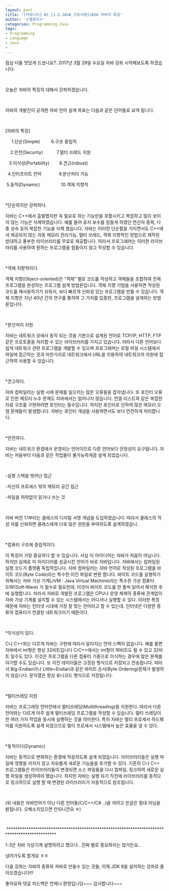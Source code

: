 ```yaml
---
layout: post
title: '[커뮤니티] #2.[1-2.JAVA_기초사항]JAVA 자바의 특징'
author: 'ㅎ엘로이ㅎ'
categories: Programming-Java
tags:
- Programming
- Language
- Java
-
---
```



<script> location.href='https://cafe.naver.com/develoid/701413' ; </script>

<p>점심 다들 맛있게 드셨나요?. 2017년 3월 29일 수요일 자바 강좌 시작해보도록 하겠습니다.</p>
<p>&nbsp;</p>
<p>오늘은 자바의 특징의 대해서 강좌하겠습니다.</p>
<p>&nbsp;</p>
<p>자바의 개발진이 공개한 자바 언어 설계 목표는 다음과 같은 단어들로 요약 됩니다.</p>
<p>&nbsp;</p>
<p>[자바의 특징]</p>
<p>&nbsp; &nbsp; &nbsp;1.단순(Simple)&nbsp; &nbsp; &nbsp; &nbsp; &nbsp;6.구조 중립적</p>
<p>&nbsp; &nbsp; 2.안전(Security)&nbsp; &nbsp; &nbsp; &nbsp; &nbsp; &nbsp;7.멀티 쓰레드 지원</p>
<p>&nbsp; &nbsp;3.이식성(Portability)&nbsp; &nbsp; &nbsp; &nbsp;&nbsp;8.견고(robust)</p>
<p>&nbsp; 4.인터프리트 언어&nbsp; &nbsp; &nbsp; &nbsp; &nbsp; &nbsp; &nbsp;&nbsp;9.분산처리 가능</p>
<p>&nbsp;5.동적(Dynamic)&nbsp; &nbsp; &nbsp; &nbsp; &nbsp; &nbsp; &nbsp; &nbsp; &nbsp;10.객체 지향적</p>
<p>&nbsp;</p>
<p>*단순하지만 강력하다.</p>
<p>자바는 C++에서 출발했지만 꼭 필요로 하는 기능만을 포함시키고 복잡하고 많이 보이지 않는 기능은 삭제하였습니다. 예를 들어 유지 보수를 힘들게 하였던 연산자 중복, 다중 상속 등의 복잡한 기능을 삭제 했습니다. 자바는 이러한 단순함을 가지면서도 C++에서 제공되지 않는 자동 메모리 관리기능, 멀티 쓰레드, 객체 지향적인 방법으로 제작된 방대하고 풍부한 라이브러리를 무료로 제공합니다. 따라서 프로그래머는 이러한 라이브러리를 사용하여 원하는 프로그램을 힘들이지 않고 작성할 수 있습니다.</p>
<p>&nbsp;</p>
<p>*객체 지향적이다.</p>
<p>객체 지향(Object-oriented)은 “객체” 별로 코드를 작성하고 객체들을 조합하여 전체 프로그램을 완성하는 프로그램 설계 방법론입니다. 객체 지향 기법을 사용하면 작성된 코드를 재사용하기가 쉬워서, 보다 빠르게 신뢰성 있는 프로그램을 만들 수 있습니다. 객체 지향은 지난 40년 간의 연구를 통하여 그 가치를 입증한, 프로그램을 설계하는 방법론입니다.</p>
<p>&nbsp;</p>
<p>*분산처리 지원</p>
<p>자바는 네트워크 상에서 동작 되는 것을 기본으로 설계된 언어로 TCP/IP, HTTP, FTP같은 프로토콜을 처리할 수 있는 라이브러리를 가지고 있습니다. 따라서 다른 언어보다 쉽게 네트워크 관련 프로그램을 개발할 수 있으며 프로그래머는 로컬 파일 시스템에서 파일에 접근하는 것과 마찬가지로 네트워크에서 URL을 이용하여 네트워크의 자원에 접근하여 사용할 수 있습니다.</p>
<p>&nbsp;</p>
<p>*견고하다.</p>
<p>자바 컴파일러는 실행 시에 문제를 일으키는 많은 오류들을 잡아냅니다. 또 포인터 오류로 인한 메모리 누수 문제도 자바에서는 일어나지 않습니다. 연결 리스트와 같은 복잡한 자료 구조를 구현하려면 포인터는 필수입니다. 하지만 포인터로 인하여 많은 메모리 오염 문제들이 발생합니다. 자바는 포인터 개념을 사용하면서도 보다 안전하게 처리합니다.</p>
<p>&nbsp;</p>
<p>*안전하다.</p>
<p>자바는 네트워크 환경에서 운영되는 언어이므로 다른 언어보다 안정성이 요구됩니다. 자바는 처음부터 다음과 같은 작업들이 불가능하게끔 설계 되었습니다.</p>
<p>&nbsp;</p>
<p>-실행 스택을 벗어난 접근</p>
<p>-자신의 프로세스 밖의 메모리 공간 접근</p>
<p>-파일을 허락없이 읽거나 쓰는 것</p>
<p>&nbsp;</p>
<p>자바 버전 1.1부터는 클래스의 디지털 서명 개념을 도입하였습니다. 따라서 클래스의 작성 자를 신뢰하면 클래스에게 더욱 많은 권한을 부여하도록 설계하였습니.</p>
<p>&nbsp;</p>
<p>*컴퓨터 구조에 중립적이다.</p>
<p>이 특징이 가장 중요하다 할 수 있습니다. 사실 이 아이디어는 자바가 처음이 아닙니다. 하지만 실제로 이 아이디어를 성공시킨 언어가 바로 자바입니다. 자바에서는 컴파일된 실행 코드가 플랫폼 독립적입니다. 자바 컴파일러는 자바 언어로 작성된 프로그램을 바이트 코드(Byte Code)라는 특수한 이진 파일로 변환 합니다. 바이트 코드를 실행하기 위해서는 자바 가상 기계(JVM : Java Virtual Machine)라는 특수한 가상 컴퓨터 S/W(Soft-Ware) 가 필수로 필요한데, 이것이 바이트 코드를 한 줄씩 읽어서 해석한 후에 실행합니다. 따라서 자바로 개발된 프로그램은  CPU나 운영 체제의 종류에 관계없이 자바 가상 기계를 설치할 수 있는 시스템에서는 어디서나 실행할 수 있다. 이러한 특징 때문에 자바는 인터넷 시대에 가장 잘 맞는 언어라고 할 수 있는데. 인터넷은 다양한 종류의 컴퓨터가 연결된 네트워크이기 때문이다.</p>
<p>&nbsp;</p>
<p>*이식성이 있다.</p>
<p>C나 C++와는 다르게 자바는 구현에 따라서 달라지는 언어 스펙이 없습니다. 예를 들면 자바에서 int형은 항상 32비트입니다 C/C++에서는 int형이 16비트도 될 수 있고 32비트 일수도 있다. 이것은 프로그램을 다른 컴퓨터 기종으로 이식하는 경우에 많은 문제를 야기할 수도 있습니다. 또 이진 데이터들은 고정된 형식으로 저장되고 전송됩니다. 따라서 Big-Endian이나 Little=Endian과 같은 바이트 순서(Byte Ordering)문제가 발생하지 않습니다. 문자열은 항상 유니코드 형식으로 저장됩니다.</p>
<p>&nbsp;</p>
<p>*멀티쓰레딩 지원</p>
<p>자바는 프로그래밍 언어안에서 멀티쓰레딩(Multithreading)을 지원한다. 따라서 다른 언어와는 다르게 아주 쉽게 멀티쓰레딩 프로그램을 작성할 수 있습니다. 멀티 쓰레딩이란 여러 가지 작업을 동시에 실행하는 것을 의미한다. 특히 자바는 멀티 프로세서 하드웨어를 지원하도록 설계 되었으므로 멀티 프로세서 시스템에서 높은 효율을 낼 수 있다.</p>
<p>&nbsp;</p>
<p>*동적이다(Dynamic)</p>
<p>자바는 동적으로 변화하는 환경에 적응하도록 설계 되었습니다. 라이브러리들은 실행 파일에 영향을 끼치지 않고 자유롭게 새로운 기능들을 추가할 수 있다. 기존의 C나 C++ 프로그램들은 라이브러리들이 변경되면 소스 파일들을 다시 컴파일, 링크하여 새로운 실행 파일을 생성하여야 했습니다. 하지만 자바는 실행 되기 직전에 라이브러리를 동적으로 링크하므로 실행 할 때 변경된 라이브러리가 자동적으로 참조됩니다.</p>
<p>&nbsp;</p>
<p>(위 내용은 자바언어가 아닌 다른 언어들(C/C++/C#...)을 까려고 쓴글은 절대 아님을 밝힙니다. 오해소지있으면 안되니깐요 ㅎ)</p>
<p>&nbsp;</p>
<p>&nbsp;**********************************************************************************************</p>
<p>1-3은 자바 가상기계 설명하려고 했으나...진짜 별로 중요하지는 않거든요..</p>
<p>넘어가도록 할게요 ㅎㅎ</p>
<p></p>
<p>다음 강좌는 자바의 종류와 자바로 만들수 있는 것들, 이제 JDK 8을 설치하는 강좌로 돌아오겠습니다!!!</p>
<p></p>
<p>좋아요와 댓글 피드백은 언제나 환영입니당~~~ 감사합니다~~~</p>
</blockquote><p></p>
<p></p>
<p></p>
<p></p>
<p></p>
<p></p>
<p></p>
<p></p>
<p></p>
<p></p>
<p></p>
<p></p>
<p></p>
<p></p>
<p></p>
<p></p>
<p></p>
<p></p>
<p></p>
<p></p>
<p></p>
<p></p>
<p></p>
<p></p>
<p></p>
<p></p>
<p></p>
<p></p>
<p></p>
<p></p>
<p></p>
<p></p>
<p></p>
<p></p>
<p></p>
<p></p>
<p></p>
<p></p>
<p></p>
<p></p>
<p></p>
<p></p>
<p></p>
<p></p>
<p></p>
<p></p>
<p></p>
<p></p>
<p></p>
<p></p>
<p></p>
